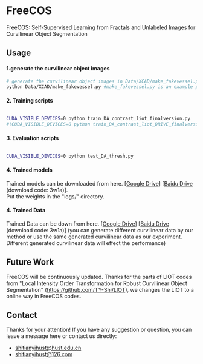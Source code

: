# FreeCOS
FreeCOS: Self-Supervised Learning from Fractals and Unlabeled Images for Curvilinear Object Segmentation


## Usage

#### 1.generate the curvilinear object images

```bash
# generate the curvilinear object images in Data/XCAD/make_fakevessel.py
python Data/XCAD/make_fakevessel.py #make_fakevessel.py is an example python script.
```

#### 2. Training scripts

```bash

CUDA_VISIBLE_DEVICES=0 python train_DA_contrast_liot_finalversion.py 
#(CUDA_VISIBLE_DEVICES=0 python train_DA_contrast_liot_DRIVE_finalversion.py for DRIVE)

```

#### 3. Evaluation scripts

```bash

CUDA_VISIBLE_DEVICES=0 python test_DA_thresh.py

```

#### 4. Trained models
Trained models can be downloaded from here. [[Google Drive](https://drive.google.com/drive/folders/1nLgsTQYKXHP3QlHg9RQmPuPNM3UKcCKY?usp=share_link)] [[Baidu Drive](https://pan.baidu.com/s/1hyj-3rlQ8X_Fj9sTygpacA) (download code: 3w1a)].   
Put the weights in the "logs/" directory.  

#### 4. Trained Data
Trained Data can be down from here. [[Google Drive](https://drive.google.com/drive/folders/1nLgsTQYKXHP3QlHg9RQmPuPNM3UKcCKY?usp=share_link)] [[Baidu Drive](https://pan.baidu.com/s/1hyj-3rlQ8X_Fj9sTygpacA) (download code: 3w1a)] (you can generate different curvilinear data by our method or use the same generated curvilinear data as our experiment. Different generated curvilinear data will effect the performance)

## Future Work

FreeCOS will be continuously updated.
Thanks for the parts of LIOT codes from "Local Intensity Order Transformation for Robust Curvilinear Object Segmentation" (https://github.com/TY-Shi/LIOT), we changes the LIOT to a online way in FreeCOS codes.

## Contact

Thanks for your attention!
If you have any suggestion or question, you can leave a message here or contact us directly:
- shitianyihust@hust.edu.cn
- shitianyihust@126.com
